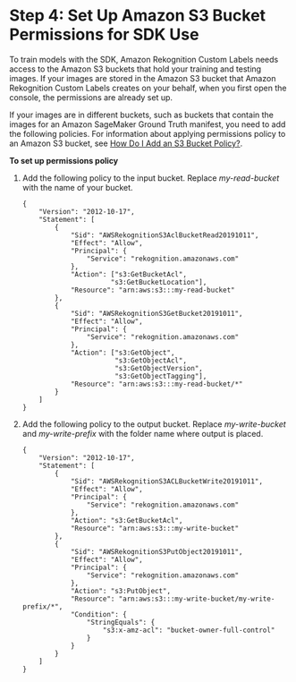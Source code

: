 # Step 4: Set Up Amazon S3 Bucket Permissions for SDK Use<a name="su-sdk-bucket-permssions"></a>

To train models with the SDK, Amazon Rekognition Custom Labels needs access to the Amazon S3 buckets that hold your training and testing images\. If your images are stored in the Amazon S3 bucket that Amazon Rekognition Custom Labels creates on your behalf, when you first open the console, the permissions are already set up\. 

If your images are in different buckets, such as buckets that contain the images for an Amazon SageMaker Ground Truth manifest, you need to add the following policies\. For information about applying permissions policy to an Amazon S3 bucket, see [How Do I Add an S3 Bucket Policy?](https://docs.aws.amazon.com/AmazonS3/latest/user-guide/add-bucket-policy.html)\.

**To set up permissions policy**

1. Add the following policy to the input bucket\. Replace *my\-read\-bucket* with the name of your bucket\.

   ```
   {
       "Version": "2012-10-17",
       "Statement": [
           {
               "Sid": "AWSRekognitionS3AclBucketRead20191011",
               "Effect": "Allow",
               "Principal": {
                   "Service": "rekognition.amazonaws.com"
               },
               "Action": ["s3:GetBucketAcl",
                         "s3:GetBucketLocation"],
               "Resource": "arn:aws:s3:::my-read-bucket"
           },
           {
               "Sid": "AWSRekognitionS3GetBucket20191011",
               "Effect": "Allow",
               "Principal": {
                   "Service": "rekognition.amazonaws.com"
               },
               "Action": ["s3:GetObject",
                          "s3:GetObjectAcl",
                          "s3:GetObjectVersion",
                          "s3:GetObjectTagging"],
               "Resource": "arn:aws:s3:::my-read-bucket/*"
           }
       ]
   }
   ```

1. Add the following policy to the output bucket\. Replace *my\-write\-bucket* and *my\-write\-prefix* with the folder name where output is placed\.

   ```
   {
       "Version": "2012-10-17",
       "Statement": [ 
           {
               "Sid": "AWSRekognitionS3ACLBucketWrite20191011",
               "Effect": "Allow",
               "Principal": {
                   "Service": "rekognition.amazonaws.com"
               },
               "Action": "s3:GetBucketAcl",
               "Resource": "arn:aws:s3:::my-write-bucket"
           },
           {
               "Sid": "AWSRekognitionS3PutObject20191011",
               "Effect": "Allow",
               "Principal": {
                   "Service": "rekognition.amazonaws.com"
               },
               "Action": "s3:PutObject",
               "Resource": "arn:aws:s3:::my-write-bucket/my-write-prefix/*",
               "Condition": {
                   "StringEquals": {
                       "s3:x-amz-acl": "bucket-owner-full-control"
                   }
               }
           }
       ]
   }
   ```